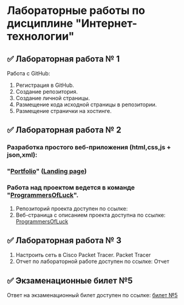 # Лабораторные работы по дисциплине "Интернет-технологии"

## ✅ Лабораторная работа № 1

Работа с GitHub: 
1. Регистрация в GitHub.
2. Создание репозитория.
3. Создание личной страницы.
4. Размещение кода исходной страницы в репозитории.
5. Размещение странички на хостинге.

 

## ✅ Лабораторная работа № 2

### Разработка простого веб-приложения (html,css,js + json,xml): 
### "[Portfolio](https://asadbek07.netlify.app)" ([Landing page](https://asadbek07.netlify.app))

### Работа над проектом ведется в команде "[ProgrammersOfLuck](https://github.com/fireru277/inet2022/wiki)".
1. Репозиторий проекта доступен по ссылке: 
2. Веб-страница с описанием проекта доступна по ссылке: [ProgrammersOfLuck](https://github.com/fireru277/inet2022/wiki)


## ✅ Лабораторная работа № 3

1. Настроить сеть в Сisco Packet Tracer. Packet Tracer
2. Отчет по лабораторной работе доступен по ссылке: Отчет


## ✅ Экзаменационные билет №5

Ответ на экзаменационный билет доступен по ссылке:
[билет №5](https://github.com/stankin/inet-2022/wiki/exam5)
